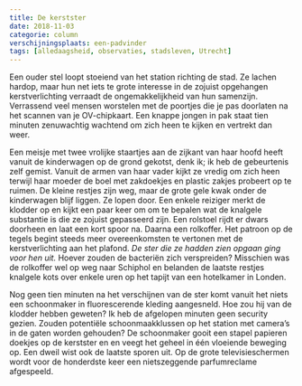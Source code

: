 ```yaml
---
title: De kerstster
date: 2018-11-03
categorie: column
verschijningsplaats: een-padvinder
tags: [alledaagsheid, observaties, stadsleven, Utrecht]
---
```


Een ouder stel loopt stoeiend van het station richting de stad. Ze lachen hardop, maar hun net iets te grote interesse in de zojuist opgehangen kerstverlichting verraadt de ongemakkelijkheid van hun samenzijn. Verrassend veel mensen worstelen met de poortjes die je pas doorlaten na het scannen van je OV-chipkaart. Een knappe jongen in pak staat tien minuten zenuwachtig wachtend om zich heen te kijken en vertrekt dan weer.

Een meisje met twee vrolijke staartjes aan de zijkant van haar hoofd heeft vanuit de kinderwagen op de grond gekotst, denk ik; ik heb de gebeurtenis zelf gemist. Vanuit de armen van haar vader kijkt ze vredig om zich heen terwijl haar moeder de boel met zakdoekjes en plastic zakjes probeert op te ruimen. De kleine restjes zijn weg, maar de grote gele kwak onder de kinderwagen blijf liggen. Ze lopen door. Een enkele reiziger merkt de klodder op en kijkt een paar keer om om te bepalen wat de knalgele substantie is die ze zojuist gepasseerd zijn. Een rolstoel rijdt er dwars doorheen en laat een kort spoor na. Daarna een rolkoffer. Het patroon op de tegels begint steeds meer overeenkomsten te vertonen met de kerstverlichting aan het plafond. *De ster die ze hadden zien opgaan ging voor hen uit.* Hoever zouden de bacteriën zich verspreiden? Misschien was de rolkoffer wel op weg naar Schiphol en belanden de laatste restjes knalgele kots over enkele uren op het tapijt van een hotelkamer in Londen.

Nog geen tien minuten na het verschijnen van de ster komt vanuit het niets een schoonmaker in fluorescerende kleding aangesneld. Hoe zou hij van de klodder hebben geweten? Ik heb de afgelopen minuten geen security gezien. Zouden potentiële schoonmaakklussen op het station met camera’s in de gaten worden gehouden? De schoonmaker gooit een stapel papieren doekjes op de kerstster en en veegt het geheel in één vloeiende beweging op. Een dweil wist ook de laatste sporen uit. Op de grote televisieschermen wordt voor de honderdste keer een nietszeggende parfumreclame afgespeeld.